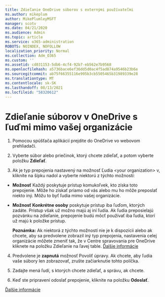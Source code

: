 ```yaml
---
title: Zdieľanie OneDrive súborov s externými používateľmi
ms.author: mikeplum
author: MikePlumleyMSFT
manager: scotv
ms.date: 04/21/2020
ms.audience: Admin
ms.topic: article
ms.service: o365-administration
ROBOTS: NOINDEX, NOFOLLOW
localization_priority: Normal
ms.collection: Adm_O365
ms.custom: ''
ms.assetid: cd031153-5db6-4cf4-92b7-eb562e7b9568
ms.openlocfilehash: a5736bace6ef36dd5d0ac4f5ad874a9546b23b6e
ms.sourcegitcommit: ab75f66355116e995b3cb5505465b31989339e28
ms.translationtype: MT
ms.contentlocale: sk-SK
ms.lasthandoff: 08/13/2021
ms.locfileid: "58320612"
---
```

# <a name="share-files-in-onedrive-with-people-outside-your-organization"></a>Zdieľanie súborov v OneDrive s ľuďmi mimo vašej organizácie

1. Pomocou spúšťača aplikácií prejdite do OneDrive vo webovom prehliadači. 
    
2. Vyberte súbor alebo priečinok, ktorý chcete zdieľať, a potom vyberte položku **Zdieľať**. 
    
3. Ak je typ prepojenia nastavený na možnosť Ľudia \<your organization\> v, kliknite na šípku nadol a vyberte niektorú z týchto možností: 
    
  - **Možnosť** Každý poskytuje prístup komukoľvek, kto získa toto prepojenie. Môže ho získať priamo od vás alebo mu ho môže preposlať niekto iný. Môžu to byť ľudia mimo vašej organizácie. 
    
  - **Možnosť Konkrétne osoby** poskytuje prístup iba ľuďom, ktorých zadáte. Prístup však už možno majú aj iní ľudia. Ak ľudia preposielajú pozvánku na zdieľanie, prepojenie budú môcť používať iba ľudia, ktorí už majú k položke prístup. 
    
    **Poznámka:** Ak niektorá z týchto možností nie je k dispozícii alebo ak chcete, aby sa predvolene zobrazil iný typ prepojenia, nastavenia  celej organizácie môžete zmeniť tak, že v Centre spravovania pre OneDrive kliknete na položku Zdieľanie na ľavej table. [Ďalšie informácie](https://go.microsoft.com/fwlink/?linkid=871961)
  
4. Predvolene je **zapnutá** možnosť Povoliť úpravy. Ak chcete, aby ľudia vaše súbory len zobrazovať, zrušte začiarknutie tohto políčka. 
    
5. Zadajte mená ľudí, s ktorých chcete zdieľať, a správu, ak chcete.
    
6. Keď ste pripravení odoslať prepojenie, kliknite na položku **Odoslať**. 
    
[Ďalšie informácie](https://go.microsoft.com/fwlink/?linkid=871861)
  

